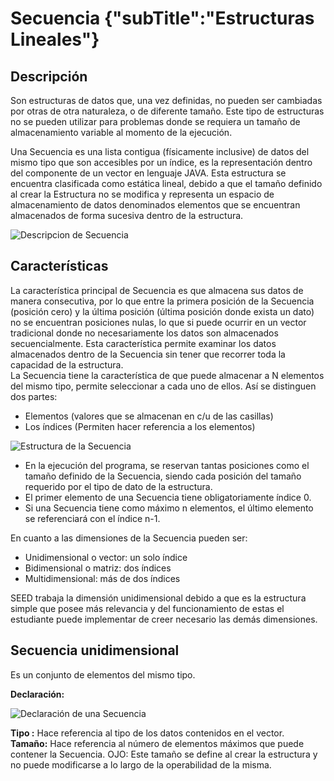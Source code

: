 # Secuencia {"subTitle":"Estructuras Lineales"}

## Descripción

Son estructuras de datos que, una vez definidas, no pueden ser cambiadas por otras de otra naturaleza, o de diferente tamaño. Este tipo de estructuras no se pueden utilizar para problemas donde se requiera un tamaño de almacenamiento variable al momento de la ejecución.  
  
Una Secuencia es una lista contigua (físicamente inclusive) de datos del mismo tipo que son accesibles por un índice, es la representación dentro del componente de un vector en lenguaje JAVA. Esta estructura se encuentra clasificada como estática lineal, debido a que el tamaño definido al crear la Estructura no se modifica y representa un espacio de almacenamiento de datos denominados elementos que se encuentran almacenados de forma sucesiva dentro de la estructura.

![Descripcion de Secuencia](/assets/images/sequence/Secuencia_1.jpg)

## Características

La característica principal de Secuencia es que almacena sus datos de manera consecutiva, por lo que entre la primera posición de la Secuencia (posición cero) y la última posición (última posición donde exista un dato) no se encuentran posiciones nulas, lo que si puede ocurrir en un vector tradicional donde no necesariamente los datos son almacenados secuencialmente. Esta característica permite examinar los datos almacenados dentro de la Secuencia sin tener que recorrer toda la capacidad de la estructura.  
La Secuencia tiene la característica de que puede almacenar a N elementos del mismo tipo, permite seleccionar a cada uno de ellos. Así se distinguen dos partes:  

*   Elementos (valores que se almacenan en c/u de las casillas)
*   Los índices (Permiten hacer referencia a los elementos)

![Estructura de la Secuencia](/assets/images/sequence/Secuencia_2.jpg)

*   En la ejecución del programa, se reservan tantas posiciones como el tamaño definido de la Secuencia, siendo cada posición del tamaño requerido por el tipo de dato de la estructura.
*   El primer elemento de una Secuencia tiene obligatoriamente índice 0.
*   Si una Secuencia tiene como máximo n elementos, el último elemento se referenciará con el índice n-1.

En cuanto a las dimensiones de la Secuencia pueden ser:  

*   Unidimensional o vector: un solo índice
*   Bidimensional o matriz: dos índices
*   Multidimensional: más de dos índices

SEED trabaja la dimensión unidimensional debido a que es la estructura simple que posee más relevancia y del funcionamiento de estas el estudiante puede implementar de creer necesario las demás dimensiones.  

## Secuencia unidimensional

Es un conjunto de elementos del mismo tipo.  
  
**Declaración:**  

![Declaración de una Secuencia](/assets/images/sequence/Secuencia_3.jpg)

**Tipo :** Hace referencia al tipo de los datos contenidos en el vector.  
**Tamaño:** Hace referencia al número de elementos máximos que puede contener la Secuencia. OJO: Este tamaño se define al crear la estructura y no puede modificarse a lo largo de la operabilidad de la misma.  